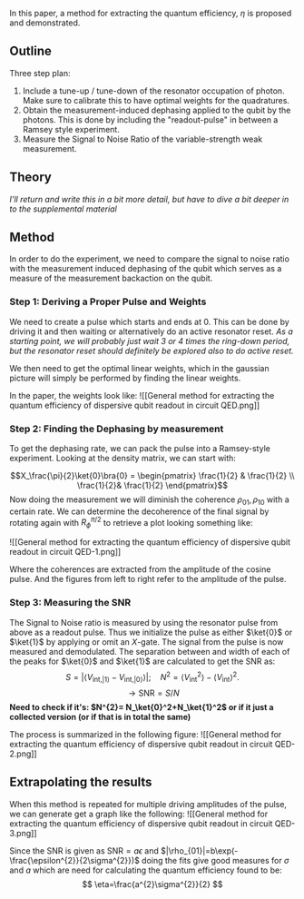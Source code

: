 In this paper, a method for extracting the quantum efficiency, $\eta$ is proposed and demonstrated. 



## Outline
Three step plan:
1. Include a tune-up / tune-down of the resonator occupation of photon. Make sure to calibrate this to have optimal weights for the quadratures. 
2. Obtain the measurement-induced dephasing applied to the qubit by the photons. This is done by including the "readout-pulse" in between a Ramsey style experiment. 
3. Measure the Signal to Noise Ratio of the variable-strength weak measurement. 


## Theory
*I'll return and write this in a bit more detail, but have to dive a bit deeper in to the supplemental material*

## Method
In order to do the experiment, we need to compare the signal to noise ratio with the measurement induced dephasing of the qubit which serves as a measure of the measurement backaction on the qubit.

### Step 1: Deriving a Proper Pulse and Weights
We need to create a pulse which starts and ends at 0. This can be done by driving it and then waiting or alternatively do an active resonator reset. *As a starting point, we will probably just wait 3 or 4 times the ring-down period, but the resonator reset should definitely be explored also to do active reset.*

We then need to get the optimal linear weights, which in the gaussian picture will simply be performed by finding the linear weights.

In the paper, the weights look like:
![[General method for extracting the quantum efficiency of dispersive qubit readout in circuit QED.png]]

### Step 2: Finding the Dephasing by measurement
To get the dephasing rate, we can pack the pulse into a Ramsey-style experiment. Looking at the density matrix, we can start with:

$$X_\frac{\pi}{2}\ket{0}\bra{0}
= \begin{pmatrix} \frac{1}{2} & \frac{1}{2} \\ \frac{1}{2}& \frac{1}{2} \end{pmatrix}$$
Now doing the measurement we will diminish the coherence $\rho_{01}, \rho_{10}$ with a certain rate. We can determine the decoherence of the final signal by rotating again with $R_{\phi}^{\pi/2}$ to retrieve a plot looking something like:

![[General method for extracting the quantum efficiency of dispersive qubit readout in circuit QED-1.png]]

Where the coherences are extracted from the amplitude of the cosine pulse. And the figures from left to right refer to the amplitude of the pulse. 

### Step 3: Measuring the SNR
The Signal to Noise ratio is measured by using the resonator pulse from above as a readout pulse. Thus we initialize the pulse as either $\ket{0}$ or $\ket{1}$ by applying or omit an $X$-gate. The signal from the pulse is now measured and demodulated. The separation between and width of each of the peaks for $\ket{0}$ and $\ket{1}$ are calculated to get the SNR as:
$$
S=\left|\langle V_{\mathrm{int,}|1\rangle}-V_{\mathrm{int,}|0\rangle}\rangle\right|; \quad
N^{2}=\langle V_{\mathrm{int}}^{2}\rangle-\langle V_{\mathrm{int}}\rangle^{2}. 
$$
$$\to \text{SNR} = S/N$$
**Need to check if it's: $N^{2}= N_\ket{0}^2+N_\ket{1}^2$ or if it just a collected version (or if that is in total the same)**

The process is summarized in the following figure:
![[General method for extracting the quantum efficiency of dispersive qubit readout in circuit QED-2.png]]


## Extrapolating the results
When this method is repeated for multiple driving amplitudes of the pulse, we can generate get a graph like the following:
![[General method for extracting the quantum efficiency of dispersive qubit readout in circuit QED-3.png]]

Since the SNR is given as $\text{SNR} = a\epsilon$ and  $|\rho_{01}|=b\exp(-\frac{\epsilon^{2}}{2\sigma^{2}})$ doing the fits give good measures for $\sigma$ and $a$ which are need for calculating the quantum efficiency found to be:
$$
\eta=\frac{a^{2}\sigma^{2}}{2}
$$

